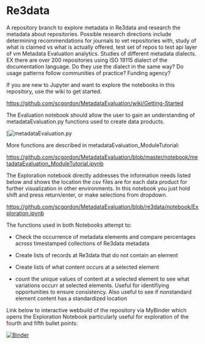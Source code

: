 # Re3data
A repository branch to explore metadata in Re3data and research the metadata about repositories. Possible research directions include determining recommendations for journals to vet repositories with, study of what is claimed vs what is actually offered, test set of repos to test api layer of vm Metadata Evaluation analytics. Studies of different metadata dialects. EX there are over 200 repositories using ISO 19115 dialect of the documentation language. Do they use the dialect in the same way? Do usage patterns follow communities of practice? Funding agency?

If you are new to Jupyter and want to explore the notebooks in this repository, use the wiki to get started.

https://github.com/scgordon/MetadataEvaluation/wiki/Getting-Started

The Evaluation notebook should allow the user to gain an understanding of metadataEvaluation.py functions used to create data products.

[![metadataEvaluation.py](https://github.com/scgordon/MetadataEvaluation/blob/re3data/notebook/Re3data_Evaluation.ipynb)

More functions are described in metadataEvaluation_ModuleTutorial:

https://github.com/scgordon/MetadataEvaluation/blob/master/notebook/metadataEvaluation_ModuleTutorial.ipynb

The Exploration notebook directly addresses the information needs listed below and shows the location the csv files are for each data product for further visualization in other environments. In this notebook you just hold shift and press return/enter, or make selections from dropdown.

https://github.com/scgordon/MetadataEvaluation/blob/re3data/notebook/Exploration.ipynb

The functions used in both Notebooks attempt to:

* Check the occurrence of metadata elements and compare percentages across timestamped collections of Re3data metadata

* Create lists of records at Re3data that do not contain an element

* Create lists of what content occurs at a selected element 

* count the unique values of content at a selected element to see what variations occurr at selected elements. Useful for identifiying opportunities to ensure consistency. Also useful to see if nonstandard element content has a standardized location

Link below to interactive webbuild of the repository via MyBinder which opens the Exploration Notebook particularly useful for exploration of the fourth and fifth bullet points:

[![Binder](https://mybinder.org/badge.svg)](https://mybinder.org/v2/gh/scgordon/MetadataEvaluation/re3data?filepath=%2Fnotebook%2FRe3data_Exploration.ipynb)

